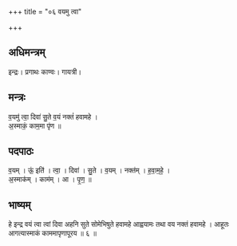 +++
title = "०६ वयमु त्वा"

+++
## अधिमन्त्रम्
इन्द्रः। प्रगाथः काण्वः। गायत्री।

## मन्त्रः
व॒यमु॑ त्वा॒ दिवा॑ सु॒ते व॒यं नक्तं॑ हवामहे ।  
अ॒स्माकं॒ काम॒मा पृ॑ण ॥

## पदपाठः
व॒यम् । ऊं॒ इति॑ । त्वा॒ । दिवा॑ । सु॒ते । व॒यम् । नक्त॑म् । ह॒वा॒म॒हे॒ ।  
अ॒स्माक॑म् । काम॑म् । आ । पृ॒ण॒ ॥

## भाष्यम्
हे इन्द्र वयं त्वा त्वां दिवा अहनि सुते सोमेभिषुते हवामहे आह्वयामः तथा वय नक्तं हवामहे । आहूतः आगत्यास्माकं काममापृणापूरय ॥ ६ ॥